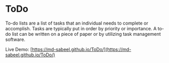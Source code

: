 # ToDo
To-do lists are a list of tasks that an individual needs to complete or accomplish.
Tasks are typically put in order by priority or importance. 
A to-do list can be written on a piece of paper or by utilizing task management software.

Live Demo: [https://md-sabeel.github.io/ToDo/](https://md-sabeel.github.io/ToDo/)
